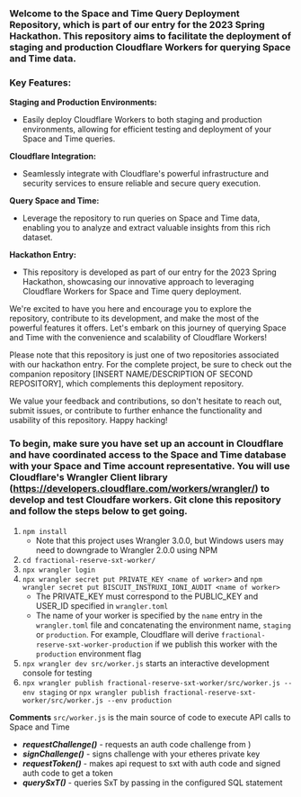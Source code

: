 ### Welcome to the Space and Time Query Deployment Repository, which is part of our entry for the 2023 Spring Hackathon. This repository aims to facilitate the deployment of staging and production Cloudflare Workers for querying Space and Time data.

### Key Features:

**Staging and Production Environments:**
- Easily deploy Cloudflare Workers to both staging and production environments, allowing for efficient testing and deployment of your Space and Time queries.

**Cloudflare Integration:** 
- Seamlessly integrate with Cloudflare's powerful infrastructure and security services to ensure reliable and secure query execution.

**Query Space and Time:**
- Leverage the repository to run queries on Space and Time data, enabling you to analyze and extract valuable insights from this rich dataset.

**Hackathon Entry:** 
- This repository is developed as part of our entry for the 2023 Spring Hackathon, showcasing our innovative approach to leveraging Cloudflare Workers for Space and Time query deployment.

We're excited to have you here and encourage you to explore the repository, contribute to its development, and make the most of the powerful features it offers. Let's embark on this journey of querying Space and Time with the convenience and scalability of Cloudflare Workers!

Please note that this repository is just one of two repositories associated with our hackathon entry. For the complete project, be sure to check out the companion repository [INSERT NAME/DESCRIPTION OF SECOND REPOSITORY], which complements this deployment repository.

We value your feedback and contributions, so don't hesitate to reach out, submit issues, or contribute to further enhance the functionality and usability of this repository. Happy hacking!

### To begin, make sure you have set up an account in Cloudflare and have coordinated access to the Space and Time database with your Space and Time account representative. You will use Cloudflare's Wrangler Client library (https://developers.cloudflare.com/workers/wrangler/) to develop and test Cloudfare workers. Git clone this repository and follow the steps below to get going.

1. `npm install` 
    - Note that this project uses Wrangler 3.0.0, but Windows users may need to downgrade to Wrangler 2.0.0 using NPM 
2. `cd fractional-reserve-sxt-worker/`
3. `npx wrangler login`
4. `npx wrangler secret put PRIVATE_KEY <name of worker>` and `npm wrangler secret put BISCUIT_INSTRUXI_IONI_AUDIT <name of worker>`
    - The PRIVATE_KEY must correspond to the PUBLIC_KEY and USER_ID specified in `wrangler.toml`
    - The name of your worker is specified by the `name` entry in the `wrangler.toml` file and concatenating the environment name, `staging` or `production`. For example, Cloudflare will derive `fractional-reserve-sxt-worker-production` if we publish this worker with the `production` environment flag
5. `npx wrangler dev src/worker.js` starts an interactive development console for testing
6. `npx wrangler publish fractional-reserve-sxt-worker/src/worker.js --env staging` or `npx wrangler publish fractional-reserve-sxt-worker/src/worker.js --env production`

**Comments**
`src/worker.js` is the main source of code to execute API calls to Space and Time
- ***requestChallenge()*** - requests an auth code challenge from )
- ***signChallenge()*** - signs challenge with your etheres private key 
- ***requestToken()*** - makes api request to sxt with auth code and signed auth code to get a token 
- ***querySxT()*** - queries SxT by passing in the configured SQL statement